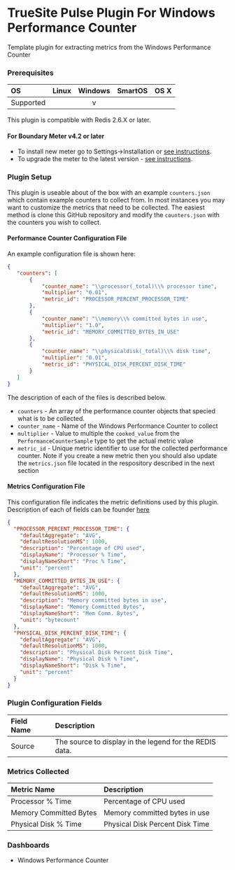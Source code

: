 # TrueSite Pulse Plugin For Windows Performance Counter

Template plugin for extracting metrics from the Windows Performance Counter

### Prerequisites

|     OS    | Linux | Windows | SmartOS | OS X |
|:----------|:-----:|:-------:|:-------:|:----:|
| Supported |       |    v    |         |      |

This plugin is compatible with Redis 2.6.X or later.

#### For Boundary Meter v4.2 or later

- To install new meter go to Settings->Installation or [see instructions](https://help.boundary.com/hc/en-us/sections/200634331-Installation).
- To upgrade the meter to the latest version - [see instructions](https://help.boundary.com/hc/en-us/articles/201573102-Upgrading-the-Boundary-Meter).

### Plugin Setup

This plugin is useable about of the box with an example `counters.json` which contain example counters to collect from. In most instances you may want to customize the metrics that need to be collected. The easiest method is clone this GitHub repository and modify the `counters.json` with the counters you wish to collect.


#### Performance Counter Configuration File

An example configuration file is shown here:

```json
{
   "counters": [
       {
           "counter_name": "\\processor(_total)\\% processor time",
           "multiplier": "0.01",
           "metric_id": "PROCESSOR_PERCENT_PROCESSOR_TIME"
       },
       {
           "counter_name": "\\memory\\% committed bytes in use",
           "multiplier": "1.0",
           "metric_id": "MEMORY_COMMITTED_BYTES_IN_USE"
       },
       {
           "counter_name": "\\physicaldisk(_total)\\% disk time",
           "multiplier": "0.01",
           "metric_id": "PHYSICAL_DISK_PERCENT_DISK_TIME"
       }
   ]
}

```

The description of each of the files is described below.

- `counters` - An array of the performance counter objects that specied what is to be collected.
- `counter_name` - Name of the Windows Performance Counter to collect
- `multiplier` - Value to multiple the `cooked_value` from the `PerformanceCounterSample` type to get the actual metric value
- `metric_id` - Unique metric identifier to use for the collected performance counter. Note if you create a new metric then you should also update the `metrics.json` file located in the respository described in the next section

#### Metrics Configuration File

This configuration file indicates the metric definitions used by this plugin. Description of each of fields can be founder [here](http://premium-documentation.boundary.com/v1/post/metrics)

```json
{
  "PROCESSOR_PERCENT_PROCESSOR_TIME": {
    "defaultAggregate": "AVG",
    "defaultResolutionMS": 1000,
    "description": "Percentage of CPU used",
    "displayName": "Processor % Time",
    "displayNameShort": "Proc % Time",
    "unit": "percent"
  },
  "MEMORY_COMMITTED_BYTES_IN_USE": {
    "defaultAggregate": "AVG",
    "defaultResolutionMS": 1000,
    "description": "Memory committed bytes in use",
    "displayName": "Memory Committed Bytes",
    "displayNameShort": "Mem Comm. Bytes",
    "unit": "bytecount"
  },
  "PHYSICAL_DISK_PERCENT_DISK_TIME": {
    "defaultAggregate": "AVG",
    "defaultResolutionMS": 1000,
    "description": "Physical Disk Percent Disk Time",
    "displayName": "Physical Disk % Time",
    "displayNameShort": "Disk % Time",
    "unit": "percent"
  }
}
```

### Plugin Configuration Fields

|Field Name  |Description                                            |
|:-----------|:------------------------------------------------------|
|Source      |The source to display in the legend for the REDIS data.|

### Metrics Collected

|Metric Name               |Description|
|:-------------------------|:---------------------------------------------------------------|
|Processor % Time          |Percentage of CPU used                                          |
|Memory Committed Bytes    |Memory committed bytes in use                                   |
|Physical Disk % Time      |Physical Disk Percent Disk Time                                 |

### Dashboards

- Windows Performance Counter


